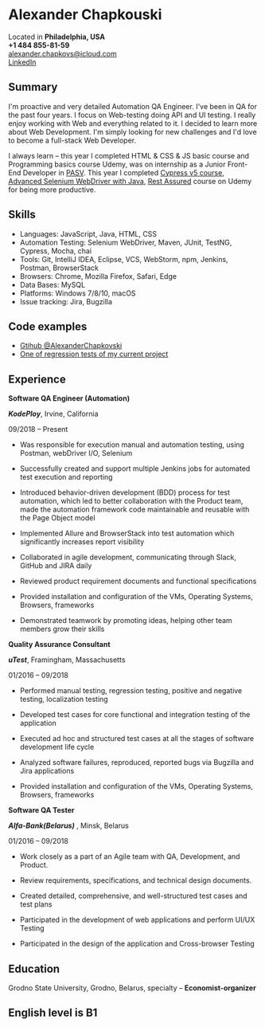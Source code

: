 

# Alexander Chapkouski

Located in **Philadelphia, USA**<br />
**+1 484 855-81-59**<br />
alexander.chapkovs@icloud.com<br />
[LinkedIn](https://www.linkedin.com/in/alexchapko/)<br />


## Summary

I'm proactive and very detailed Automation QA Engineer. I've been in QA for the past four years. I focus on Web-testing doing API and UI testing. I really enjoy working with Web and everything related to it. I decided to learn more about Web Development. I'm simply looking for new challenges and I'd love to become a full-stack Web Developer. 

I always learn – this year I completed HTML & CSS & JS basic course and Programming basics course Udemy, was on internship as a Junior Front-End Developer in [PASV](https://app.pasv.us/). This year I completed  [Cypress v5 course](https://www.udemy.com/course/cypress-io-master-class/learn/lecture/20591654#questions), [Advanced Selenium WebDriver with Java](https://www.udemy.com/course/advanced-selenium-webdriver/learn/lecture/12167038?start=0#overview), [Rest Assured](https://www.udemy.com/course/rest-assured-for-beginners/learn/lecture/18347678?start=0#overview)    course on Udemy for being more productive.



## Skills


- Languages: JavaScript, Java, HTML, CSS  
- Automation Testing: Selenium WebDriver, Maven, JUnit, TestNG, Cypress, Mocha, chai   
- Tools: Git, IntelliJ IDEA, Eclipse, VCS, WebStorm, npm, Jenkins, Postman, BrowserStack  
- Browsers: Chrome, Mozilla Firefox, Safari, Edge  
- Data Bases: MySQL  
- Platforms: Windows 7/8/10, macOS  
- Issue tracking: Jira, Bugzilla

## Code examples

-  [Gtihub @AlexanderChapkovski](https://github.com/AlexanderChapkovski)
-  [One of regression tests of my current project](https://github.com/AlexanderChapkovski/LocalCoding.git)

## Experience

**Software QA Engineer (Automation)**

***KodePloy***, Irvine, California

09/2018 – Present

 - Was responsible for execution manual and automation testing, using Postman, webDriver I/O, Selenium

- Successfully created and support multiple Jenkins jobs for automated test execution and reporting

- Introduced behavior-driven development (BDD) process for test automation, which led to better collaboration with the Product team, made the automation framework code maintainable and reusable with the Page Object model

- Implemented Allure and BrowserStack into test automation which significantly increases report visibility

- Collaborated in agile development, communicating through Slack, GitHub and JIRA daily

- Reviewed product requirement documents and functional specifications

- Provided installation and configuration of the VMs, Operating Systems, Browsers, frameworks

- Demonstrated teamwork by promoting ideas, helping other team members grow their skills

**Quality Assurance Consultant**

***uTest***, Framingham, Massachusetts

01/2016 – 09/2018

 - Performed manual testing, regression testing, positive and negative testing, localization testing

- Developed test cases for core functional and integration testing of the application

 - Executed ad hoc and structured test cases at all the stages of software development life cycle

- Analyzed software failures, reproduced, reported bugs via Bugzilla and Jira applications

- Provided installation and configuration of the VMs, Operating Systems, Browsers, frameworks

**Software QA Tester**

***Alfa-Bank(Belarus)*** , Minsk, Belarus

01/2016 – 09/2018

- Work closely as a part of an Agile team with QA, Development, and Product.

- Review requirements, specifications, and technical design documents.

- Created detailed, comprehensive, and well-structured test cases and test plans

 - Participated in the development of web applications and perform UI/UX Testing

- Participated in the design of the application and Cross-browser Testing


## Education


Grodno State University, Grodno, Belarus, specialty – **Economist-organizer**

## English level is B1